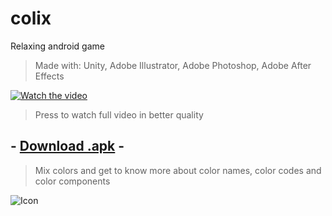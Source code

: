 # colix
Relaxing android game

>Made with: Unity, Adobe Illustrator, Adobe Photoshop, Adobe After Effects

[![Watch the video](https://github.com/necsii/colix/blob/ce68408b8cd7f785e9491be41c52eeea8413db2c/Additional%20Stuff/Colix.gif)](https://www.youtube.com/watch?v=GEXp_CNMh9A)
>Press to watch full video in better quality

## - [Download .apk](https://github.com/necsii/colix/blob/c405e81984077241283c8500706ce5da9cf325c9/Additional%20Stuff/colix%20v0.19%20%5B+%5D(Added%20Colors).apk) -
>Mix colors and get to know more about color names, color codes and color components
>
![Icon](https://github.com/necsii/colix/blob/bd82d0b99da0cd14ee9215dc60e336354172ced3/Additional%20Stuff/App-Icon-Gef%C3%BCllt-Rund-v.2.png)
